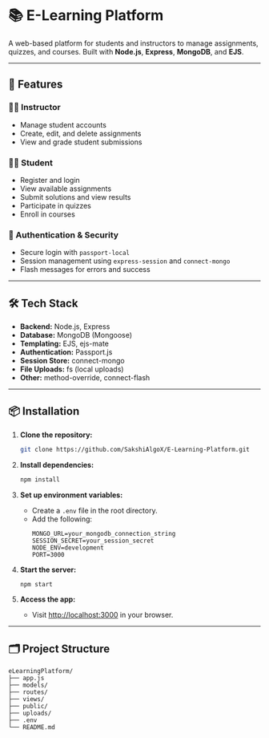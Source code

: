 # 📚 E-Learning Platform

A web-based platform for students and instructors to manage assignments, quizzes, and courses. Built with **Node.js**, **Express**, **MongoDB**, and **EJS**.

---

## 🚀 Features

### 👩‍🏫 Instructor
- Manage student accounts
- Create, edit, and delete assignments
- View and grade student submissions

### 👩‍🎓 Student
- Register and login
- View available assignments
- Submit solutions and view results
- Participate in quizzes
- Enroll in courses

### 🔐 Authentication & Security
- Secure login with `passport-local`
- Session management using `express-session` and `connect-mongo`
- Flash messages for errors and success

---

## 🛠️ Tech Stack

- **Backend:** Node.js, Express
- **Database:** MongoDB (Mongoose)
- **Templating:** EJS, ejs-mate
- **Authentication:** Passport.js
- **Session Store:** connect-mongo
- **File Uploads:** fs (local uploads)
- **Other:** method-override, connect-flash

---

## 📦 Installation

1. **Clone the repository:**
   ```bash
   git clone https://github.com/SakshiAlgoX/E-Learning-Platform.git
   ```

2. **Install dependencies:**
   ```bash
   npm install
   ```

3. **Set up environment variables:**
   - Create a `.env` file in the root directory.
   - Add the following:
     ```
     MONGO_URL=your_mongodb_connection_string
     SESSION_SECRET=your_session_secret
     NODE_ENV=development
     PORT=3000
     ```

4. **Start the server:**
   ```bash
   npm start
   ```

5. **Access the app:**
   - Visit [http://localhost:3000](http://localhost:3000) in your browser.

---

## 🗂️ Project Structure

```
eLearningPlatform/
├── app.js
├── models/
├── routes/
├── views/
├── public/
├── uploads/
├── .env
└── README.md
```